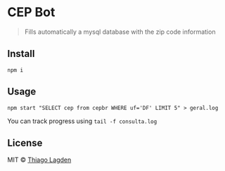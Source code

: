 # CEP Bot

> Fills automatically a mysql database with the zip code information


## Install

```
npm i
```


## Usage

```
npm start "SELECT cep from cepbr WHERE uf='DF' LIMIT 5" > geral.log
```

You can track progress using `tail -f consulta.log`


## License

MIT © [Thiago Lagden](http://lagden.in)
